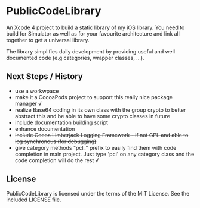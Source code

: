 PublicCodeLibrary
=================

An Xcode 4 project to build a static library of my iOS library. You need to 
build for Simulator as well as for your favourite architecture and link all 
together to get a universal library.

The library simplifies daily development by providing useful and well 
documented code (e.g categories, wrapper classes, ...).

Next Steps / History
--------------------

- use a workwpace
- make it a CocoaPods project to support this really nice package manager √
- realize Base64 coding in its own class with the group crypto to better abstract this  and be able to have some crypto classes in future
- include documentation building script
- enhance documentation
- ~~include Cocoa Limberjack Logging Framework - if not GPL and able to log synchronous (for debugging)~~
- give category methods "pcl_" prefix to easily find them with code completion in main project. Just type 'pcl' on any category class and the code completion will do the rest √

License
-------
PublicCodeLibrary is licensed under the terms of the MIT License. 
See the included LICENSE file.
